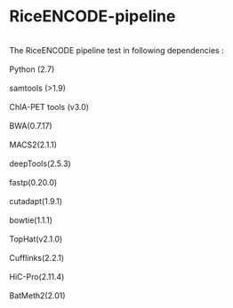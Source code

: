 # RiceENCODE-pipeline
<br>The RiceENCODE pipeline test in following dependencies :</br>
<br>Python (2.7)</br>
<br>samtools (>1.9)</br>
<br>ChIA-PET tools (v3.0)</br>
<br>BWA(0.7.17)</br>
<br>MACS2(2.1.1)</br>
<br>deepTools(2.5.3)</br>
<br>fastp(0.20.0)</br>
<br>cutadapt(1.9.1)</br>
<br>bowtie(1.1.1)</br>
<br>TopHat(v2.1.0)</br>
<br>Cufflinks(2.2.1)</br>
<br>HiC-Pro(2.11.4)</br>
<br>BatMeth2(2.01)</br>
